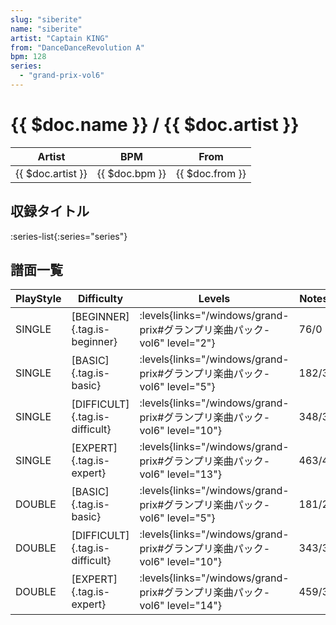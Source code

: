 ```yaml
---
slug: "siberite"
name: "siberite"
artist: "Captain KING"
from: "DanceDanceRevolution A"
bpm: 128
series:
  - "grand-prix-vol6"
---
```


# {{ $doc.name }} / {{ $doc.artist }}

|Artist|BPM|From|
|------|---|----|
|{{ $doc.artist }}|{{ $doc.bpm }}|{{ $doc.from }}|

## 収録タイトル

:series-list{:series="series"}

## 譜面一覧

|PlayStyle|Difficulty|Levels|Notes|Movie|
|---------|----------|------|-----|-----|
|SINGLE|[BEGINNER]{.tag.is-beginner}| :levels{links="/windows/grand-prix#グランプリ楽曲パック-vol6" level="2"}|76/0||
|SINGLE|[BASIC]{.tag.is-basic}| :levels{links="/windows/grand-prix#グランプリ楽曲パック-vol6" level="5"}|182/3||
|SINGLE|[DIFFICULT]{.tag.is-difficult}| :levels{links="/windows/grand-prix#グランプリ楽曲パック-vol6" level="10"}|348/3||
|SINGLE|[EXPERT]{.tag.is-expert}| :levels{links="/windows/grand-prix#グランプリ楽曲パック-vol6" level="13"}|463/4||
|DOUBLE|[BASIC]{.tag.is-basic}| :levels{links="/windows/grand-prix#グランプリ楽曲パック-vol6" level="5"}|181/2||
|DOUBLE|[DIFFICULT]{.tag.is-difficult}| :levels{links="/windows/grand-prix#グランプリ楽曲パック-vol6" level="10"}|343/3||
|DOUBLE|[EXPERT]{.tag.is-expert}| :levels{links="/windows/grand-prix#グランプリ楽曲パック-vol6" level="14"}|459/3||
